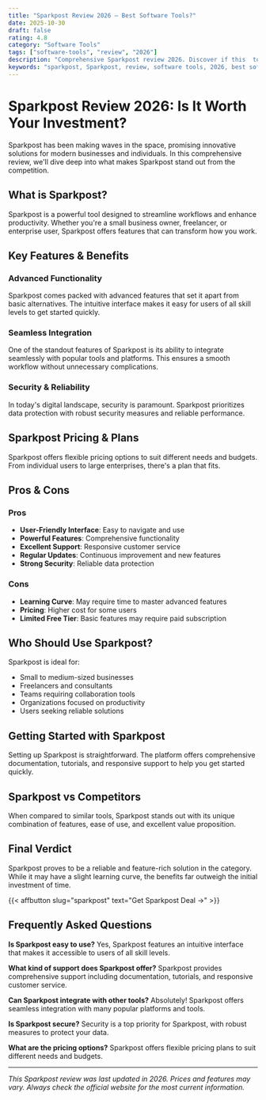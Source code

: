 ```yaml
---
title: "Sparkpost Review 2026 – Best Software Tools?"
date: 2025-10-30
draft: false
rating: 4.8
category: "Software Tools"
tags: ["software-tools", "review", "2026"]
description: "Comprehensive Sparkpost review 2026. Discover if this  tool is the best choice for your needs."
keywords: "sparkpost, Sparkpost, review, software tools, 2026, best software tools"
---
```


# Sparkpost Review 2026: Is It Worth Your Investment?

Sparkpost has been making waves in the  space, promising innovative solutions for modern businesses and individuals. In this comprehensive review, we'll dive deep into what makes Sparkpost stand out from the competition.

## What is Sparkpost?

Sparkpost is a powerful  tool designed to streamline workflows and enhance productivity. Whether you're a small business owner, freelancer, or enterprise user, Sparkpost offers features that can transform how you work.

## Key Features & Benefits

### Advanced Functionality
Sparkpost comes packed with advanced features that set it apart from basic alternatives. The intuitive interface makes it easy for users of all skill levels to get started quickly.

### Seamless Integration
One of the standout features of Sparkpost is its ability to integrate seamlessly with popular tools and platforms. This ensures a smooth workflow without unnecessary complications.

### Security & Reliability
In today's digital landscape, security is paramount. Sparkpost prioritizes data protection with robust security measures and reliable performance.

## Sparkpost Pricing & Plans

Sparkpost offers flexible pricing options to suit different needs and budgets. From individual users to large enterprises, there's a plan that fits.

## Pros & Cons

### Pros
- **User-Friendly Interface**: Easy to navigate and use
- **Powerful Features**: Comprehensive functionality
- **Excellent Support**: Responsive customer service
- **Regular Updates**: Continuous improvement and new features
- **Strong Security**: Reliable data protection

### Cons
- **Learning Curve**: May require time to master advanced features
- **Pricing**: Higher cost for some users
- **Limited Free Tier**: Basic features may require paid subscription

## Who Should Use Sparkpost?

Sparkpost is ideal for:
- Small to medium-sized businesses
- Freelancers and consultants
- Teams requiring collaboration tools
- Organizations focused on productivity
- Users seeking reliable  solutions

## Getting Started with Sparkpost

Setting up Sparkpost is straightforward. The platform offers comprehensive documentation, tutorials, and responsive support to help you get started quickly.

## Sparkpost vs Competitors

When compared to similar tools, Sparkpost stands out with its unique combination of features, ease of use, and excellent value proposition.

## Final Verdict

Sparkpost proves to be a reliable and feature-rich solution in the  category. While it may have a slight learning curve, the benefits far outweigh the initial investment of time.

{{< affbutton slug="sparkpost" text="Get Sparkpost Deal →" >}}

## Frequently Asked Questions

**Is Sparkpost easy to use?**
Yes, Sparkpost features an intuitive interface that makes it accessible to users of all skill levels.

**What kind of support does Sparkpost offer?**
Sparkpost provides comprehensive support including documentation, tutorials, and responsive customer service.

**Can Sparkpost integrate with other tools?**
Absolutely! Sparkpost offers seamless integration with many popular platforms and tools.

**Is Sparkpost secure?**
Security is a top priority for Sparkpost, with robust measures to protect your data.

**What are the pricing options?**
Sparkpost offers flexible pricing plans to suit different needs and budgets.

---

*This Sparkpost review was last updated in 2026. Prices and features may vary. Always check the official website for the most current information.*
